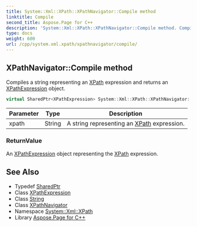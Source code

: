 ```yaml
---
title: System::Xml::XPath::XPathNavigator::Compile method
linktitle: Compile
second_title: Aspose.Page for C++
description: 'System::Xml::XPath::XPathNavigator::Compile method. Compiles a string representing an XPath expression and returns an XPathExpression object in C++.'
type: docs
weight: 600
url: /cpp/system.xml.xpath/xpathnavigator/compile/
---
```

## XPathNavigator::Compile method


Compiles a string representing an [XPath](../../) expression and returns an [XPathExpression](../../xpathexpression/) object.

```cpp
virtual SharedPtr<XPathExpression> System::Xml::XPath::XPathNavigator::Compile(String xpath)
```


| Parameter | Type | Description |
| --- | --- | --- |
| xpath | String | A string representing an [XPath](../../) expression. |

### ReturnValue

An [XPathExpression](../../xpathexpression/) object representing the [XPath](../../) expression.

## See Also

* Typedef [SharedPtr](../../../system/sharedptr/)
* Class [XPathExpression](../../xpathexpression/)
* Class [String](../../../system/string/)
* Class [XPathNavigator](../)
* Namespace [System::Xml::XPath](../../)
* Library [Aspose.Page for C++](../../../)
